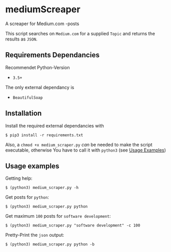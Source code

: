 # mediumScreaper
A screaper for Medium.com -posts

This script searches on `Medium.com` for a supplied `Topic` and returns the results as `JSON`.

## Requirements Dependancies
Recommendet Python-Version
- `3.5+`

The only external dependancy is
- `BeautifulSoap`

## Installation
Install the required external dependancies with

```shell
$ pip3 install -r requirements.txt
```

Also, a `chmod +x medium_scraper.py` *can* be needed to make the script executable, otherwise You have to call it with `python3` (see [Usage Examples](#usage-examples))

## Usage examples
Getting help:
```shell
$ (python3) medium_scraper.py -h
```

Get posts for `python`:
```shell
$ (python3) medium_scraper.py python
```

Get maximum `100` posts for `software development`:
```shell
$ (python3) medium_scraper.py "software development" -c 100
```

Pretty-Print the `json` output:
```shell
$ (python3) medium_scraper.py python -b
```
